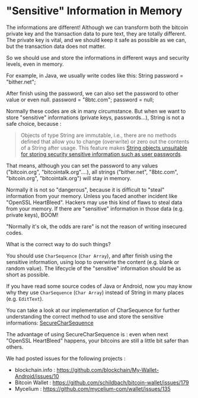 # "Sensitive" Information in Memory

The informations are different!
Although we can transform both the bitcoin private key and the transaction data to pure text, they are totally different. The private key is vital, and we should keep it safe as possible as we can, but the transaction data does not matter.

So we should use and store the informations in different ways and security levels, even in memory.

For example, in Java, we usually write codes like this:
String password = "bither.net";

After finish using the password, we can also set the password to other value or even null.
password = "8btc.com";
password = null;

Normally these codes are ok in many circumstance. But when we want to store "sensitive" informations (private keys, passwords...), String is not a safe choice, because :
> Objects of type String are immutable, i.e., there are no methods defined that allow you to change (overwrite) or zero out the contents of a String after usage. This feature makes [String objects unsuitable for storing security sensitive information such as user passwords](http://docs.oracle.com/javase/1.5.0/docs/guide/security/jce/JCERefGuide.html#PBEEx).

That means, although you can set the password to any values ("bitcoin.org", "bitcointalk.org"....), all strings ("bither.net", "8btc.com", "bitcoin.org", "bitcointalk.org") will stay in memory.

Normally it is not so "dangerous", because it is difficult to "steal" information from your memory. Unless you faced another incident like "OpenSSL HeartBleed". Hackers may use this kind of flaws to steal data from your memory. If there are "sensitive" information in those data (e.g. private keys), BOOM!

"Normally it's ok, the odds are rare" is not the reason of writing insecured codes.

What is the correct way to do such things?

You should use `CharSequence` (`Char Array`), and after finish using the sensitive information, using loop to overwirte the content (e.g. blank or random value). The lifecycle of the "sensitive" information should be as short as possible.

If you have read some source codes of Java or Android, now you may know why they use `CharSequence` (`Char Array`) instead of String in many places (e.g. `EditText`).

You can take a look at our implementation of CharSequence for further understanding the correct method to use and store the sensitive informations: [SecureCharSequence](https://github.com/bither/bitherj/blob/master/bitherj/src/main/java/net/bither/bitherj/crypto/SecureCharSequence.java)

The advantage of using SecureCharSequence is : even when next "OpenSSL HeartBleed" happens, your bitcoins are still a little bit safer than others.

We had posted issues for the following projects :
* blockchain.info : https://github.com/blockchain/My-Wallet-Android/issues/10
* Bitcoin Wallet : https://github.com/schildbach/bitcoin-wallet/issues/179
* Mycelium : https://github.com/mycelium-com/wallet/issues/135
